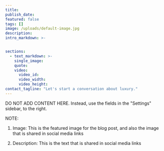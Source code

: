 ```yaml
---
title:
publish_date:
featured: false
tags: []
image: /uploads/default-image.jpg
description:
intro_markdown: >-


sections:
  - text_markdown: >-
    single_image:
    quote:
    video:
      video_id:
      video_width:
      video_height:
contact_tagline: "Let's start a conversation about luxury."
---
```

DO NOT ADD CONTENT HERE. Instead, use the fields in the "Settings" sidebar, to the right.

NOTE:

1. Image: This is the featured image for the blog post, and also the image that is shared in social media links

2. Description: This is the text that is shared in social media links
